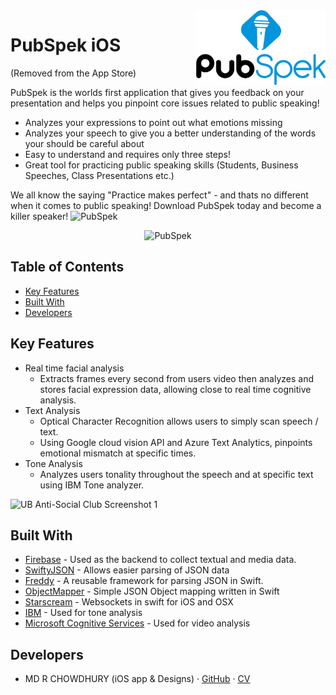 <img src="https://github.com/mdrafsan24/PubSpek/blob/master/PubSpek/Assets.xcassets/LaunchScreen.imageset/Untitled03@2x.png?raw=true" alt="PubSpek" title="PubSpek" align="right" height="120" />

# PubSpek iOS
(Removed from the App Store)

PubSpek is the worlds first application that gives you feedback on your presentation and helps you pinpoint core issues related to public speaking!

- Analyzes your expressions to point out what emotions missing
- Analyzes your speech to give you a better understanding of the words your should be careful about
- Easy to understand and requires only three steps!
- Great tool for practicing public speaking skills (Students, Business Speeches, Class Presentations etc.)

We all know the saying "Practice makes perfect" - and thats no different when it comes to public speaking! 
Download PubSpek today and become a killer speaker!
<img src="https://i.ytimg.com/vi/y11A419z8Mo/maxresdefault.jpg" alt="PubSpek"> 
<p align="center">
  <img src="https://www.techrum.vn/chevereto/images/2017/06/21/N4c3K.jpg" alt="PubSpek"> 
</p>

## Table of Contents

* [Key Features](#key-features)
* [Built With](#built-with)
* [Developers](#developers)

## <a name="key-features"></a>Key Features

* Real time facial analysis
  - Extracts frames every second from users video then analyzes and stores facial expression data, allowing close to real time     cognitive analysis. 
* Text Analysis
  - Optical Character Recognition allows users to simply scan speech / text. 
  - Using Google cloud vision API and Azure Text Analytics, pinpoints emotional mismatch at specific times. 
* Tone Analysis
  - Analyzes users tonality throughout the speech and at specific text using IBM Tone analyzer. 

<img src="http://i-cdn.phonearena.com/images/articles/291784-image/Pubspek.jpg" alt="UB Anti-Social Club Screenshot 1"/>

## <a name="built-with"></a>Built With

* [Firebase](https://github.com/firebase/firebase-ios-sdk) - Used as the backend to collect textual and media data.
* [SwiftyJSON](https://github.com/SwiftyJSON/SwiftyJSON) - Allows easier parsing of JSON data
* [Freddy](https://github.com/bignerdranch/Freddy) - A reusable framework for parsing JSON in Swift.
* [ObjectMapper](https://github.com/tristanhimmelman/ObjectMapper) - Simple JSON Object mapping written in Swift
* [Starscream](https://github.com/daltoniam/Starscream) - Websockets in swift for iOS and OSX
* [IBM](https://github.com/ibm-watson-iot/iot-starter-for-ios) - Used for tone analysis
* [Microsoft Cognitive Services](https://github.com/microsoft/BotBuilder-CognitiveServices) - Used for video analysis


## <a name="developers">Developers

* MD R CHOWDHURY (iOS app & Designs) · [GitHub](https://github.com/mdrafsan24) · [CV](https://www.linkedin.com/in/mdrafsan/)
